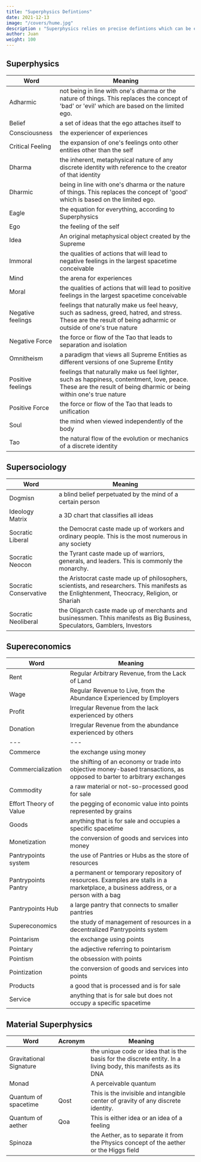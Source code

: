 ```yaml
---
title: "Superphysics Defintions"
date: 2021-12-13
image: "/covers/hume.jpg"
description : "Superphysics relies on precise defintions which can be eventually followed by future artificially-intelligent systems"
author: Juan
weight: 100
---
```




## Superphysics

Word | Meaning
--- | ---
Adharmic | not being in line with one's dharma or the nature of things. This replaces the concept of 'bad' or 'evil' which are based on the limited ego. 
Belief | a set of ideas that the ego attaches itself to
Consciousness | the experiencer of experiences 
Critical Feeling | the expansion of one's feelings onto other entities other than the self 
Dharma | the inherent, metaphysical nature of any discrete identity with reference to the creator of that identity 
Dharmic | being in line with one's dharma or the nature of things. This replaces the concept of 'good' which is based on the limited ego.
Eagle | the equation for everything, according to Superphysics
Ego | the feeling of the self 
Idea | An original metaphysical object created by the Supreme
Immoral | the qualities of actions that will lead to negative feelings in the largest spacetime conceivable
Mind | the arena for experiences
Moral | the qualities of actions that will lead to positive feelings in the largest spacetime conceivable
Negative feelings | feelings that naturally make us feel heavy, such as sadness, greed, hatred, and stress. These are the result of being adharmic or outside of one's true nature
Negative Force | the force or flow of the Tao that leads to separation and isolation
Omnitheism | a paradigm that views all Supreme Entities as different versions of one Supreme Entity 
Positive feelings | feelings that naturally make us feel lighter, such as happiness, contentment, love, peace. These are the result of being dharmic or being within one's true nature
Positive Force | the force or flow of the Tao that leads to unification
Soul | the mind when viewed independently of the body
Tao | the natural flow of the evolution or mechanics of a discrete identity


## Supersociology

Word | Meaning
--- | ---
Dogmisn | a blind belief perpetuated by the mind of a certain person
Ideology Matrix | a 3D chart that classifies all ideas
Socratic Liberal | the Democrat caste made up of workers and ordinary people. This is the most numerous in any society
Socratic Neocon | the Tyrant caste made up of warriors, generals, and leaders. This is commonly the monarchy. 
Socratic Conservative | the Aristocrat caste made up of philosophers, scientists, and researchers. This manifests as the Enlightenment, Theocracy, Religion, or Shariah</li>
Socratic Neoliberal | the Oligarch caste made up of merchants and businessmen. Thhis manifests as Big Business, Speculators, Gamblers, Investors


## Supereconomics 

Word | Meaning
--- | ---
Rent | Regular Arbitrary Revenue, from the Lack of Land
Wage | Regular Revenue to Live, from the Abundance Experienced by Employers
Profit | Irregular Revenue from the lack experienced by others
Donation | Irregular Revenue from the abundance experienced by others 
--- | ---
Commerce | the exchange using money
Commercialization | the shifting of an economy or trade into objective money-based transactions, as opposed to barter to arbitrary exchanges
Commodity | a raw material or not-so-processed good for sale 
Effort Theory of Value | the pegging of economic value into points represented by grains
Goods | anything that is for sale and occupies a specific spacetime 
Monetization | the conversion of goods and services into money
Pantrypoints system | the use of Pantries or Hubs as the store of resources
Pantrypoints Pantry | a permanent or temporary repository of resources. Examples are stalls in a marketplace, a business address, or a person with a bag 
Pantrypoints Hub | a large pantry that connects to smaller pantries
Supereconomics | the study of management of resources in a decentralized Pantrypoints system
Pointarism | the exchange using points
Pointary | the adjective referring to pointarism
Pointism | the obsession with points
Pointization | the conversion of goods and services into points 
Products | a good that is processed and is for sale
Service | anything that is for sale but does not occupy a specific spacetime 


## Material Superphysics

Word | Acronym | Meaning
--- | --- | ---
Gravitational Signature | | the unique code or idea that is the basis for the discrete entity. In a living body, this manifests as its DNA
Monad | | A perceivable quantum 
Quantum of spacetime | Qost | This is the invisible and intangible center of gravity of any discrete identity. 
Quantum of aether | Qoa | This is either idea or an idea of a feeling
Spinoza | | the Aether, as to separate it from the Physics concept of the aether or the Higgs field
